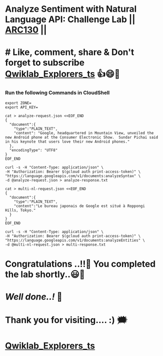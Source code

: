 # Analyze Sentiment with Natural Language API: Challenge Lab || [ARC130](https://www.cloudskillsboost.google/focuses/66586?parent=catalog) ||

# # Like, comment, share & Don't forget to subscribe [Qwiklab_Explorers_ts](https://youtube.com/@titashshil?si=RgamNu1dc9jVIbJN) 👍😄🤝

### Run the following Commands in CloudShell

```
export ZONE=
export API_KEY=
```
```
cat > analyze-request.json <<EOF_END
{
  "document":{
    "type":"PLAIN_TEXT",
    "content": "Google, headquartered in Mountain View, unveiled the new Android phone at the Consumer Electronic Show.  Sundar Pichai said in his keynote that users love their new Android phones."
  },
  "encodingType": "UTF8"
}
EOF_END

curl -s -H "Content-Type: application/json" \
-H "Authorization: Bearer $(gcloud auth print-access-token)" \
"https://language.googleapis.com/v1/documents:analyzeSyntax" \
-d @analyze-request.json > analyze-response.txt

cat > multi-nl-request.json <<EOF_END
{
  "document":{
    "type":"PLAIN_TEXT",
    "content":"Le bureau japonais de Google est situé à Roppongi Hills, Tokyo."
  }
}
EOF_END

curl -s -H "Content-Type: application/json" \
-H "Authorization: Bearer $(gcloud auth print-access-token)" \
"https://language.googleapis.com/v1/documents:analyzeEntities" \
-d @multi-nl-request.json > multi-response.txt
```

# Congratulations ..!!🎉  You completed the lab shortly..😃💯

# *Well done..!* 👏

# Thank you for visiting.... :) 🗯️

# [Qwiklab_Explorers_ts](https://youtube.com/@titashshil?si=RgamNu1dc9jVIbJN)
